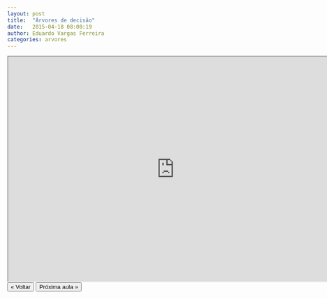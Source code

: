 ```yaml
---
layout: post
title:  "Árvores de decisão"
date:   2015-04-18 08:00:19
author: Eduardo Vargas Ferreira
categories: arvores 
---
```


<center>
<iframe width="760" height="515" src="https://www.youtube.com/embed/CwHqGa2-ado?autoplay=0"> </iframe>
</center>


<FORM>
<INPUT Type="BUTTON" align="left" Value="&laquo; Voltar" Onclick="window.location.href='https://eduardoleg.github.io/ML4all/1parte/'">
<INPUT Type="BUTTON" align="left" Value="Próxima aula &raquo;" Onclick="window.location.href='https://eduardoleg.github.io/ML4all/arvores/2015/04/18/aula20.html'">
</FORM>
